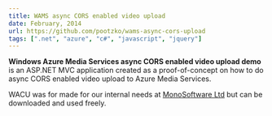 ```yaml
---
title: WAMS async CORS enabled video upload
date: February, 2014
url: https://github.com/pootzko/wams-async-cors-upload
tags: [".net", "azure", "c#", "javascript", "jquery"]
---
```


<strong>Windows Azure Media Services async CORS enabled video upload demo</strong> is an ASP.NET MVC application created as a proof-of-concept on how to do async CORS enabled video upload to Azure Media Services.

WACU was for made for our internal needs at <a title="MonoSoftware Ltd." href="http://www.mono-software.com/">MonoSoftware Ltd</a> but can be downloaded and used freely.

